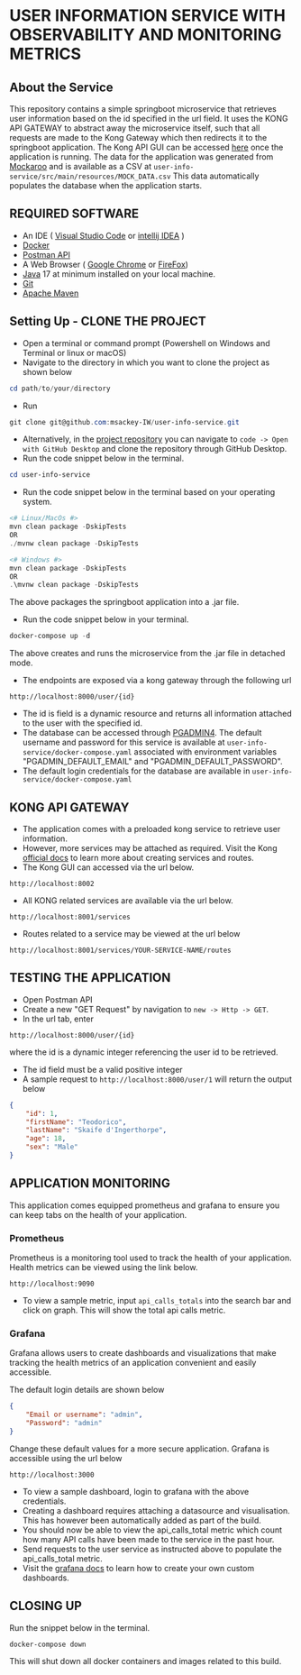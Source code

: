 # USER INFORMATION SERVICE WITH OBSERVABILITY AND MONITORING METRICS
## About the Service
This repository contains a simple springboot microservice that retrieves user 
information based on the id specified in the url field. 
It uses the KONG API GATEWAY to abstract away the microservice itself, 
such that all requests are made to
the Kong Gateway which then redirects it to the springboot application.
The Kong API GUI can be accessed [here](http://localhost:8002) once the application is running.
The data for the application was generated from [Mockaroo](https://www.mockaroo.com/) and is available as a CSV at `user-info-service/src/main/resources/MOCK_DATA.csv`
This data automatically populates the database when the application starts.

## REQUIRED SOFTWARE
- An IDE ( [Visual Studio Code](https://code.visualstudio.com/download) or [intellij IDEA](https://www.jetbrains.com/idea/download/?source=google&medium=cpc&campaign=APAC_en_AU_IDEA_Branded&term=intellij+idea&content=602143185772&gclid=EAIaIQobChMI-f3uuYnegwMVwqRmAh0_ewXKEAAYASABEgImY_D_BwE&section=windows) )
- [Docker](https://www.docker.com/products/docker-desktop/)
- [Postman API](https://www.postman.com/downloads/)
- A Web Browser ( [Google Chrome](https://www.google.com/chrome/) or [FireFox](https://www.mozilla.org/en-US/firefox/new/))
- [Java](https://www.oracle.com/java/technologies/downloads/) 17 at minimum installed on your local machine.
- [Git](https://www.git-scm.com/downloads)
- [Apache Maven](https://maven.apache.org/)

## Setting Up - CLONE THE PROJECT
- Open a terminal or command prompt (Powershell on Windows and Terminal or linux or macOS)
- Navigate to the directory in which you want to clone the project as shown below
```powershell
cd path/to/your/directory
```
- Run 
```powershell
git clone git@github.com:msackey-IW/user-info-service.git
```
- Alternatively, in the [project repository](https://github.com/msackey-IW/user-info-service-observability) you can navigate to `code -> Open with GitHub Desktop` and clone the repository through GitHub Desktop.
- Run the code snippet below in the terminal.
```powershell
cd user-info-service
```
- Run the code snippet below in the terminal based on your operating system.
```powershell
<# Linux/MacOs #>
mvn clean package -DskipTests
OR
./mvnw clean package -DskipTests

<# Windows #>
mvn clean package -DskipTests
OR
.\mvnw clean package -DskipTests 

```
The above packages the springboot application into a .jar file.

- Run the code snippet below in your terminal.
```powershell
docker-compose up -d
```
The above creates and runs the microservice from the .jar file in detached mode.
- The endpoints are exposed via a kong gateway through the following url 
```curl
http://localhost:8000/user/{id}
```
- The id is field is a dynamic resource and returns all information attached to the user with the specified id.
- The database can be accessed through [PGADMIN4](http://localhost:5050). The default username and password for this service is available at `user-info-service/docker-compose.yaml` associated with environment variables "PGADMIN_DEFAULT_EMAIL" and "PGADMIN_DEFAULT_PASSWORD".
- The default login credentials for the database are available in `user-info-service/docker-compose.yaml`

## KONG API GATEWAY
- The application comes with a preloaded kong service to retrieve user information. 
- However, more services may be attached as required. Visit the Kong [official docs](https://docs.konghq.com/gateway/latest/get-started/services-and-routes/) to learn more about creating services and routes.
- The Kong GUI can accessed via the url below.
```curl
http://localhost:8002
```
- All KONG related services are available via the url below.
 ```curl
 http://localhost:8001/services
 ```
- Routes related to a service may be viewed at the url below
```curl
http://localhost:8001/services/YOUR-SERVICE-NAME/routes
```
## TESTING THE APPLICATION
- Open Postman API
- Create a new "GET Request" by navigation to `new -> Http -> GET`.
- In the url tab, enter 
```curl
http://localhost:8000/user/{id}
``` 
where the id is a dynamic integer referencing the user id to be retrieved.
- The id field must be a valid positive integer
- A sample request to `http://localhost:8000/user/1` will return the output below
```json
{
    "id": 1,
    "firstName": "Teodorico",
    "lastName": "Skaife d'Ingerthorpe",
    "age": 18,
    "sex": "Male"
}
```

## APPLICATION MONITORING
This application comes equipped prometheus and grafana to ensure you can keep tabs on the health of your application. 

### Prometheus
Prometheus is a monitoring tool used to track the health of your application.
Health metrics can be viewed using the link below.
```curl
http://localhost:9090
```
- To view a sample metric, input `api_calls_totals` into the search bar and click on graph. This will show the total api calls metric.

### Grafana
Grafana allows users to create dashboards and visualizations that make tracking the health metrics of an application convenient and easily accessible.

The default login details are shown below
```json
{
    "Email or username": "admin",
    "Password": "admin"
}
```
Change these default values for a more secure application.
Grafana is accessible using the url below
```curl
http://localhost:3000
```
- To view a sample dashboard, login to grafana with the above credentials.
- Creating a dashboard requires attaching a datasource and visualisation. This has however been automatically added as part of the build. 
- You should now be able to view the api_calls_total metric which count how many API calls have been made to the service in the past hour. 
- Send requests to the user service as instructed above to populate the api_calls_total metric. 
- Visit the [grafana docs](https://grafana.com/docs/grafana/latest/getting-started/build-first-dashboard/) to learn how to create your own custom dashboards.

## CLOSING UP
Run the snippet below in the terminal.
```powershell
docker-compose down
```

This will shut down all docker containers and images related to this build.
